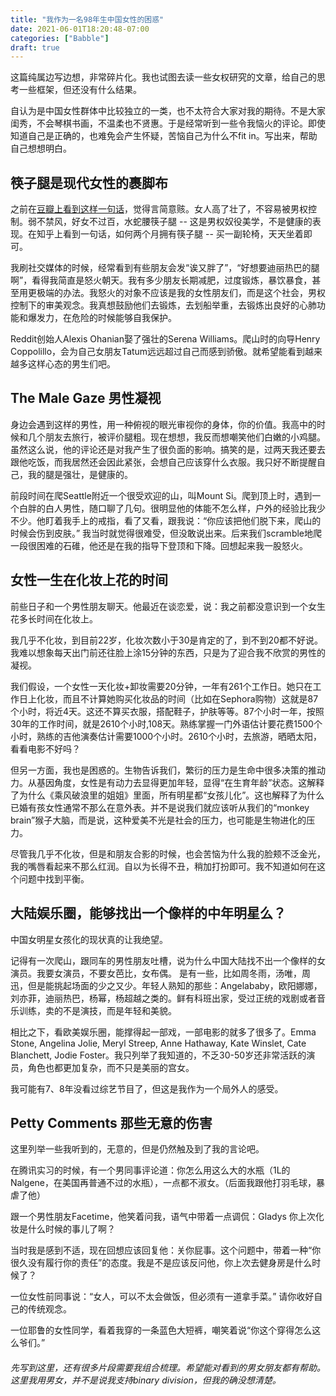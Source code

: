 ```yaml
---
title: "我作为一名98年生中国女性的困惑"
date: 2021-06-01T18:20:48-07:00
categories: ["Babble"]
draft: true
---
```

这篇纯属边写边想，非常碎片化。我也试图去读一些女权研究的文章，给自己的思考一些框架，但还没有什么结果。

自认为是中国女性群体中比较独立的一类，也不太符合大家对我的期待。不是大家闺秀，不会琴棋书画，不温柔也不贤惠。于是经常听到一些令我恼火的评论。即使知道自己是正确的，也难免会产生怀疑，苦恼自己为什么不fit in。写出来，帮助自己想想明白。

## 筷子腿是现代女性的裹脚布 
之前在[豆瓣上看到这样一句话](https://www.douban.com/note/779135142/)，觉得言简意赅。女人高了壮了，不容易被男权控制。弱不禁风，好女不过百，水蛇腰筷子腿 -- 这是男权奴役美学，不是健康的表现。在知乎上看到一句话，如何两个月拥有筷子腿 -- 买一副轮椅，天天坐着即可。

我刷社交媒体的时候，经常看到有些朋友会发“诶又胖了”，“好想要迪丽热巴的腿啊”，看得我简直是怒火朝天。我有多少朋友长期减肥，过度锻炼，暴饮暴食，甚至用更极端的办法。我怒火的对象不应该是我的女性朋友们，而是这个社会，男权控制下的审美观念。我真想鼓励他们去锻炼，去划船举重，去锻炼出良好的心肺功能和爆发力，在危险的时候能够自我保护。

Reddit创始人Alexis Ohanian娶了强壮的Serena Williams。爬山时的向导Henry Coppolillo，会为自己女朋友Tatum远远超过自己而感到骄傲。就希望能看到越来越多这样心态的男生们吧。

## The Male Gaze 男性凝视
身边会遇到这样的男性，用一种俯视的眼光审视你的身体，你的价值。我高中的时候和几个朋友去旅行，被评价腿粗。现在想想，我反而想嘲笑他们白嫩的小鸡腿。虽然这么说，他的评论还是对我产生了很负面的影响。搞笑的是，过两天我还要去跟他吃饭，而我居然还会因此紧张，会想自己应该穿什么衣服。我只好不断提醒自己，我的腿是强壮，是健康的。

前段时间在爬Seattle附近一个很受欢迎的山，叫Mount Si。爬到顶上时，遇到一个白胖的白人男性，随口聊了几句。很明显他的体能不怎么样，户外的经验比我少不少。他盯着我手上的戒指，看了又看，跟我说：“你应该把他们脱下来，爬山的时候会伤到皮肤。” 我当时就觉得很难受，但没敢说出来。后来我们scramble地爬一段很困难的石碓，他还是在我的指导下登顶和下降。回想起来我一股怒火。

## 女性一生在化妆上花的时间
前些日子和一个男性朋友聊天。他最近在谈恋爱，说：我之前都没意识到一个女生花多长时间在化妆上。

我几乎不化妆，到目前22岁，化妆次数小于30是肯定的了，到不到20都不好说。我难以想象每天出门前还往脸上涂15分钟的东西，只是为了迎合我不欣赏的男性的凝视。  

我们假设，一个女性一天化妆+卸妆需要20分钟，一年有261个工作日。她只在工作日上化妆，而且不计算她购买化妆品的时间（比如在Sephora购物）这就是87个小时，将近4天。这还不算买衣服，搭配鞋子，护肤等等。87个小时一年，按照30年的工作时间，就是2610个小时,108天。熟练掌握一门外语估计要花费1500个小时，熟练的吉他演奏估计需要1000个小时。2610个小时，去旅游，晒晒太阳，看看电影不好吗？

但另一方面，我也是困惑的。生物告诉我们，繁衍的压力是生命中很多决策的推动力。从基因角度，女性是有动力去显得更加年轻，显得“在生育年龄”状态。这解释了为什么《乘风破浪里的姐姐》里面，所有明星都“女孩儿化”。这也解释了为什么已婚有孩女性通常不那么在意外表。并不是说我们就应该听从我们的“monkey brain”猴子大脑，而是说，这种爱美不光是社会的压力，也可能是生物进化的压力。

尽管我几乎不化妆，但是和朋友合影的时候，也会苦恼为什么我的脸颊不泛金光，我的嘴唇看起来不那么红润。自以为长得不丑，稍加打扮即可。我不知道如何在这个问题中找到平衡。

## 大陆娱乐圈，能够找出一个像样的中年明星么？

中国女明星女孩化的现状真的让我绝望。

记得有一次爬山，跟同车的男性朋友吐槽，说为什么中国大陆找不出一个像样的女演员。我要女演员，不要女芭比，女布偶。
是有一些，比如周冬雨，汤唯，周迅，但是能挑起场面的少之又少。年轻人熟知的那些：Angelababy，欧阳娜娜，刘亦菲，迪丽热巴，杨幂，杨超越之类的。鲜有科班出家，受过正统的戏剧或者音乐训练，卖的不是演技，而是年轻和美貌。

相比之下，看欧美娱乐圈，能撑得起一部戏，一部电影的就多了很多了。Emma Stone, Angelina Jolie, Meryl Streep, Anne Hathaway, Kate Winslet, Cate Blanchett,  Jodie Foster。我只列举了我知道的，不乏30-50岁还非常活跃的演员，角色也都更加复杂，而不只是美丽的宫女。

我可能有7、8年没看过综艺节目了，但这是我作为一个局外人的感受。

## Petty Comments 那些无意的伤害
这里列举一些我听到的，无意的，但是仍然触及到了我的言论吧。

在腾讯实习的时候，有一个男同事评论道：你怎么用这么大的水瓶（1L的Nalgene，在美国再普通不过的水瓶），一点都不淑女。（后面我跟他打羽毛球，暴虐了他） 

跟一个男性朋友Facetime，他笑着问我，语气中带着一点调侃：Gladys 你上次化妆是什么时候的事儿了啊？ 

当时我是感到不适，现在回想应该回复他：关你屁事。这个问题中，带着一种“你很久没有履行你的责任”的态度。我是不是应该反问他，你上次去健身房是什么时候了？

一位女性前同事说：“女人，可以不太会做饭，但必须有一道拿手菜。” 请你收好自己的传统观念。

一位耶鲁的女性同学，看着我穿的一条蓝色大短裤，嘲笑着说“你这个穿得怎么这么爷们。”

###### 先写到这里，还有很多片段需要我组合梳理。希望能对看到的男女朋友都有帮助。这里我用男女，并不是说我支持binary division，但我的确没想清楚。





